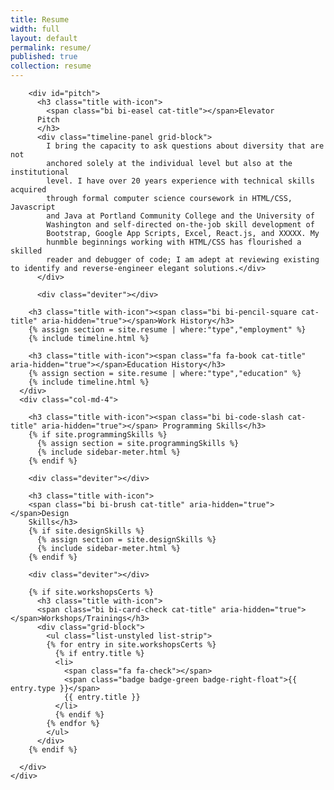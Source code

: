 ```yaml
---
title: Resume
width: full
layout: default
permalink: resume/
published: true
collection: resume
---
```

<style>


</style>
  <div class="container-fluid">
    <div class="row">
      <div class="col-md-8">

        <div id="pitch">
          <h3 class="title with-icon">
            <span class="bi bi-easel cat-title"></span>Elevator
          Pitch
          </h3>
          <div class="timeline-panel grid-block">
            I bring the capacity to ask questions about diversity that are not
            anchored solely at the individual level but also at the institutional
            level. I have over 20 years experience with technical skills acquired
            through formal computer science coursework in HTML/CSS, Javascript
            and Java at Portland Community College and the University of
            Washington and self-directed on-the-job skill development of
            Bootstrap, Google App Scripts, Excel, React.js, and XXXXX. My
            hunmble beginnings working with HTML/CSS has flourished a skilled
            reader and debugger of code; I am adept at reviewing existing to identify and reverse-engineer elegant solutions.</div>
          </div>

          <div class="deviter"></div>

        <h3 class="title with-icon"><span class="bi bi-pencil-square cat-title" aria-hidden="true"></span>Work History</h3>
        {% assign section = site.resume | where:"type","employment" %}
        {% include timeline.html %}

        <h3 class="title with-icon"><span class="fa fa-book cat-title" aria-hidden="true"></span>Education History</h3>
        {% assign section = site.resume | where:"type","education" %}
        {% include timeline.html %}
      </div>
      <div class="col-md-4">

        <h3 class="title with-icon"><span class="bi bi-code-slash cat-title" aria-hidden="true"></span> Programming Skills</h3>
        {% if site.programmingSkills %}
          {% assign section = site.programmingSkills %}
          {% include sidebar-meter.html %}
        {% endif %}

        <div class="deviter"></div>

        <h3 class="title with-icon">
        <span class="bi bi-brush cat-title" aria-hidden="true"></span>Design
        Skills</h3>
        {% if site.designSkills %}
          {% assign section = site.designSkills %}
          {% include sidebar-meter.html %}
        {% endif %}

        <div class="deviter"></div>

        {% if site.workshopsCerts %}
          <h3 class="title with-icon">
          <span class="bi bi-card-check cat-title" aria-hidden="true"></span>Workshops/Trainings</h3>
          <div class="grid-block">
            <ul class="list-unstyled list-strip">
            {% for entry in site.workshopsCerts %}
              {% if entry.title %}
              <li>
                <span class="fa fa-check"></span>
                <span class="badge badge-green badge-right-float">{{ entry.type }}</span>
                {{ entry.title }}
              </li>
              {% endif %}
            {% endfor %}
            </ul>
          </div>
        {% endif %}

      </div>
    </div>
  </div>
